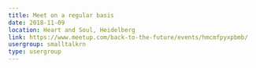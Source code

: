 ```yaml
---
title: Meet on a regular basis
date: 2018-11-09
location: Heart and Soul, Heidelberg
link: https://www.meetup.com/back-to-the-future/events/hmcmfpyxpbmb/
usergroup: smalltalkrn
type: usergroup
---
```

